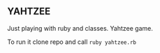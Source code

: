 ## YAHTZEE

Just playing with ruby and classes. Yahtzee game.

To run it clone repo and call `ruby yahtzee.rb`
